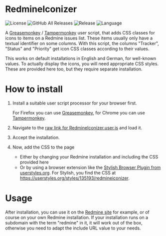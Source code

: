 # RedmineIconizer
![License](https://img.shields.io/github/license/suterma/RedmineIconizer.svg)
![GitHub All Releases](https://img.shields.io/github/downloads/suterma/RedmineIconizer/total.svg)
![Release](https://img.shields.io/github/release/suterma/RedmineIconizer.svg)
![Language](https://img.shields.io/github/languages/top/suterma/RedmineIconizer.svg)

A [Greasemonkey](https://www.greasespot.net/) / [Tampermonkey](https://tampermonkey.net/) user script, that adds CSS classes for icons to items on a Redmine issues list. These items usually only have a textual identifier on some columns. With this script, the columns "Tracker", "Status" and "Priority" get icon CSS classes according to their values.

This works on default installations in English and German, for well-known values. To actually display the icons, you will need appropriate CSS styles. These are provided here too, but they require separate installation.

# How to install
1. Install a suitable user script processor for your browser first. 

   For Firefox you can use [Greasemonkey](https://www.greasespot.net/), for Chrome you can use [Tampermonkey](https://tampermonkey.net/).
1. Navigate to the [raw link for RedmineIconizer.user.js](https://github.com/suterma/RedmineIconizer/raw/master/RedmineIconizer.user.js) and load it.
1. Accept the installation.
1. Now, add the CSS to the page
   * Either by changing your Redmine installation and including the CSS provided here
   * Or by using a browser extension like the [Stylish Browser Plugin from userstyles.org](https://userstyles.org/).
     For Stylish, you find the CSS at https://userstyles.org/styles/135193/redmineiconizer.

# Usage
After installation, you can use it on the [Redmine site](https://redmine.org/projects/redmine/issues) for example, or of course on your own Redmine installation. If your installation runs on a subdomain with the term "redmine" in it, it will work out of the box, otherwise you need to adapt the include URL value to your needs.
